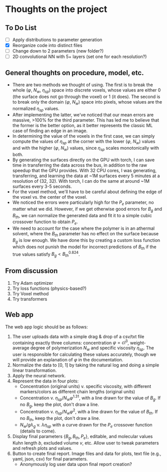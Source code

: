 # Thoughts on the project

## To Do List
- [ ] Apply distributions to parameter generation
- [x] Reorganize code into distinct files
- [ ] Change down to 2 parameters (new folder?)
- [ ] 2D convolutional NN with 5+ layers (set one for each resolution?)

## General thoughts on procedure, model, etc.

- There are two methods we thought of using. The first is to break the whole
($\varphi$, $N_w$, $\eta_{sp}$) space into discrete voxels, whose values are
either 0 (the surface does not go through the voxel) or 1 (it does). The 
second is to break only the domain ($\varphi$, $N_w$) space into pixels, whose 
values are the normalized $\eta_{sp}$ values. 
- After implementing the latter, we've noticed that our mean errors are 
massive, >100% for the third parameter. This has led me to believe that the 
former is the better option, as it better represents the classic ML case of 
finding an edge in an image.
- In determining the value of the voxels in the first case, we can simply
compute the values of $\eta_{sp}$ at the corner with the lower ($\varphi$, 
$N_w$) values and with the higher ($\varphi$, $N_w$) values, since $\eta_{sp}$ 
scales monotonically with both.
- By generating the surfaces directly on the GPU with torch, I can save time
in transferring the data across the bus, in addition to the raw speedup that
the GPU provides. With 32 CPU cores, I was generating, transferring, and 
learning the data at ~1M surfaces every 5 minutes at a resolution of (32, 32). 
With torch, I can do the same at around ~1M surfaces every 3-5 seconds.
- For the voxel method, we'll have to be careful about defining the edge
of the voxel vs. the center of the voxel.
- We noticed the errors were particularly high for the $P_e$ parameter, no
matter what we did. However, if we get otherwise good errors for $B_g$ and 
$B_{th}$, we can normalize the generated data and fit it to a simple cubic
crossover function to obtain $P_e$.
- We need to account for the case where the polymer is in an athermal solvent,
where the $B_{th}$ parameter has no effect on the surface because $B_g$ is low 
enough. We have done this by creating a custom loss function which does not 
punish the model for incorrect predictions of $B_{th}$ if the true values 
satisfy $B_g < B_{th}^{0.824}$.

## From discussion
1. Try Adam optimizer
2. Try loss functions (physics-based?)
3. Try Voxel method
4. Try transformers

## Web app

The web app logic should be as follows:

1. The user uploads data with a simple drag & drop of a csv/txt file containing
exactly three columns: concentration $\varphi=cl^3$, weight-average degree of
polymerization $N_w$ and specific viscosity $\eta_{sp}$. The user is 
responsible for calculating these values accurately, though we will provide an
explanation of $\varphi$ in the documentation.
2. Normalize the data to [0, 1] by taking the natural log and doing a simple 
linear transformation.
3. Apply the neural network.
4. Represent the data in four plots:
    - Concentration (original units) v. specific viscosity, with different
    markers/colors as different chain lengths (original units)
    - Concentration v. $\eta_{sp}/N_w \varphi^{1.31}$, with a line drawn for 
    the value of $B_g$. If no $B_g$, keep the plot, don't draw a line.
    - Concentration v. $\eta_{sp}/N_w \varphi^{2}$, with a line drawn for 
    the value of $B_{th}$. If no $B_{th}$, keep the plot, don't draw a line.
    - $N_w/g \lambda_g$ v. $\lambda \eta_{sp}$ with a curve drawn for the $P_e$
    crossover function (details to come). 
5. Display final parameters $\{B_g, B_{th}, P_e\}$, editable, and molecular
values Kuhn length $b$, excluded volume $v$, etc. Allow user to tweak 
parameters and refresh plots and values.
6. Button to create final report. Image files and data for plots, text file
(e.g., yaml, json, csv) for final parameters.
    - Anonymously log user data upon final report creation?